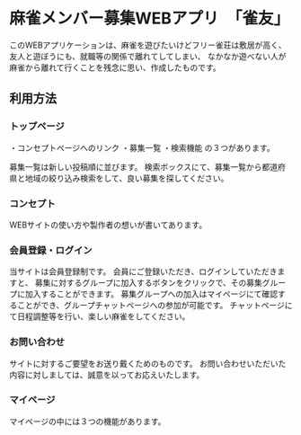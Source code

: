 # 麻雀メンバー募集WEBアプリ　「雀友」

このWEBアプリケーションは、麻雀を遊びたいけどフリー雀荘は敷居が高く、
友人と遊ぼうにも、就職等の関係で離れてしてしまい、
なかなか遊べない人が麻雀から離れて行くことを残念に思い、作成したものです。

## 利用方法
### トップページ
・コンセプトページへのリンク
・募集一覧
・検索機能
の３つがあります。

募集一覧は新しい投稿順に並びます。
検索ボックスにて、募集一覧から都道府県と地域の絞り込み検索をして、良い募集を探してください。

### コンセプト
WEBサイトの使い方や製作者の想いが書いてあります。

### 会員登録・ログイン
当サイトは会員登録制です。
会員にご登録いただき、ログインしていただきますと、
募集に対するグループに加入するボタンをクリックで、その募集グループに加入することができます。
募集グループへの加入はマイページにて確認することができ、グループチャットページへの参加が可能です。
チャットページにて日程調整等を行い、楽しい麻雀をしてください。

### お問い合わせ
サイトに対するご要望をお送り戴くためのものです。
お問い合わせいただいた内容に対しましては、誠意を以ってお応えいたします。

### マイページ
マイページの中には３つの機能があります。
